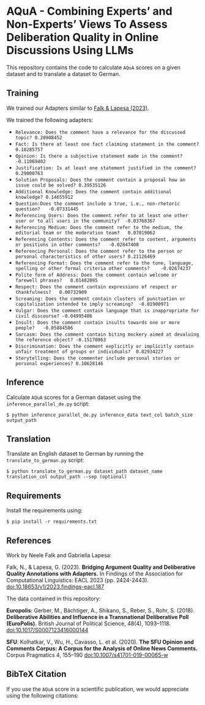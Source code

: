 # AQuA - Combining Experts’ and Non-Experts’ Views To Assess Deliberation Quality in Online Discussions Using LLMs
This repository contains the code to calculate `AQuA` scores on a given dataset and to translate a dataset to German.

## Training
We trained our Adapters similar to [Falk & Lapesa (2023)](https://github.com/Blubberli/ArgQualityAdapters).

We trained the following adapters:

* `Relevance: Does the comment have a relevance for the discussed topic? 0.20908452` 
* `Fact: Is there at least one fact claiming statement in the comment? 0.18285757`
* `Opinion: Is there a subjective statement made in the comment? -0.11069402`
* `Justification: Is at least one statement justified in the comment? 0.29000763`
* `Solution Proposals: Does the comment contain a proposal how an issue could be solved? 0.39535126`
* `Additional Knowledge: Does the comment contain additional knowledge? 0.14655912`
* `Question:Does the comment include a true, i.e., non-rhetoric question?   -0.07331445`
* `Referencing Users: Does the comment refer to at least one other user or to all users in the community?  -0.03768367`
* `Referencing Medium: Does the comment refer to the medium, the editorial team or the moderation team?   0.07019062`
* `Referencing Contents: Does the comment refer to content, arguments or positions in other comments?   -0.02847408`
* `Referencing Personal: Does the comment refer to the person or personal characteristics of other users? 0.21126469`
* `Referencing Format: Does the comment refer to the tone, language, spelling or other formal criteria other comments?    -0.02674237`
* `Polite form of Address: Does the comment contain welcome or farewell phrases?   0.01482095`
* `Respect: Does the comment contain expressions of respect or thankfulness?   0.00732909`
* `Screaming: Does the comment contain clusters of punctuation or capitalization intended to imply screaming?  -0.01900971`
* `Vulgar: Does the comment contain language that is inappropriate for civil discourse? -0.04995486`
* `Insult: Does the comment contain insults towards one or more people?   -0.05884586`
* `Sarcasm: Does the comment contain biting mockery aimed at devaluing the reference object? -0.15170863`
* `Discrimination: Does the comment explicitly or implicitly contain unfair treatment of groups or individuals?  0.02934227`
* `Storytelling: Does the commenter include personal stories or personal experiences? 0.10628146`

## Inference
Calculate `AQuA` scores for a German dataset using the `inference_parallel_de.py` script:
```
$ python inference_parallel_de.py inference_data text_col batch_size output_path
```

## Translation
Translate an English dataset to German by running the `translate_to_german.py` script:
```
$ python translate_to_german.py dataset_path dataset_name translation_col output_path --sep (optional)
```

## Requirements
Install the requirements using:
```
$ pip install -r requirements.txt
```

## References 
Work by Neele Falk and Gabriella Lapesa:

Falk, N., & Lapesa, G. (2023). **Bridging Argument Quality and Deliberative Quality Annotations with Adapters.** In Findings of the Association for Computational Linguistics: EACL 2023 (pp. 2424-2443). [doi:10.18653/v1/2023.findings-eacl.187](https://aclanthology.org/2023.findings-eacl.187)

The data contained in this repository: 

**Europolis**: Gerber, M., Bächtiger, A., Shikano, S., Reber, S.,   Rohr, S. (2018). **Deliberative Abilities and Influence in a Transnational Deliberative Poll (EuroPolis).** British Journal of Political Science, 48(4), 1093–1118. [doi:10.1017/S0007123416000144](https://doi.org/10.1017/S0007123416000144)

**SFU**: Kolhatkar, V., Wu, H., Cavasso, L. et al. (2020). **The SFU Opinion and Comments Corpus: A Corpus for the Analysis of Online News Comments.** Corpus Pragmatics 4, 155–190 [doi:10.1007/s41701-019-00065-w](https://doi.org/10.1007/s41701-019-00065-w)

## BibTeX Citation
If you use the `AQuA` score in a scientific publication, we would appreciate using the following citations:

```

```
